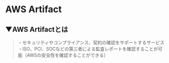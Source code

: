 # AWS Artifact

## ▼AWS Artifactとは
>・セキュリティやコンプライアンス、契約の確認をサポートするサービス<br>
>・ISO、PCI、SOCなどの第三者による監査レポートを確認することが可能（AWSの安全性を確認することができる）<br>
<br>

